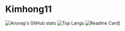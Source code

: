 # Kimhong11

![Anurag's GitHub stats](https://github-readme-stats.vercel.app/api?username=kimhong0111&show_icons=true&theme=outrun)
![Top Langs](https://github-readme-stats.vercel.app/api/top-langs/?username=kimhong0111&size_weight=0.5&count_weight=0.5&layout=compact&theme=tokyonight)
![Readme Card](https://github-readme-stats.vercel.app/api/wakatime?username=kimhong0111&layout=compact&theme=outrun)]



